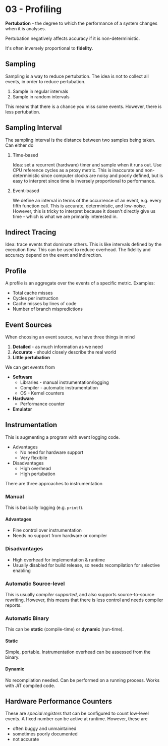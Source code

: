 # 03 - Profiling

**Pertubation** - the degree to which the performance of a system changes when it is analyses.

Pertubation negatively affects accuracy if it is non-deterministic.

It's often inversely proportional to **fidelity**.

## Sampling

Sampling is a way to reduce pertubation. The idea is not to collect all events, in order to reduce pertubation.

1. Sample in regular intervals
2. Sample in random intervals

This means that there is a chance you miss some events. However, there is less pertubation.

## Sampling Interval

The sampling interval is the distance between two samples being taken. Can either do

1. Time-based

   Idea: set a recurrent (hardware) timer and sample when it runs out. Use CPU reference cycles as a proxy metric. This is inaccurate and non-deterministic since computer clocks are noisy and poorly defined, but is easy to interpret since time is inversely proportional to performance.

2. Event-based

   We define an interval in terms of the occurrence of an event, e.g. every fifth function call. This is accurate, deterministic, and low-noise. However, this is tricky to interpret because it doesn't directly give us time - which is what we are primarily interested in.

## Indirect Tracing

Idea: trace events that dominate others. This is like intervals defined by the execution flow. This can be used to reduce overhead. The fidelity and accuracy depend on the event and indirection.

## Profile

A profile is an aggregate over the events of a specific metric. Examples:

- Total cache misses
- Cycles per instruction
- Cache misses by lines of code
- Number of branch mispredictions

## Event Sources

When choosing an event source, we have three things in mind

1. **Detailed** - as much information as we need
2. **Accurate** - should closely describe the real world
3. **Little pertubation**

We can get events from

- **Software**
  - Libraries - manual instrumentation/logging
  - Compiler - automatic instrumentation
  - OS - Kernel counters
- **Hardware**
  - Performance counter
- **Emulator**

## Instrumentation

This is augmenting a program with event logging code. 

- Advantages
  - No need for hardware support
  - Very flexibile
- Disadvantages
  - High overhead
  - High pertubation

There are three approaches to instrumentation

### Manual

This is basically logging (e.g. `printf`). 

#### Advantages

- Fine control over instrumentation
- Needs no support from hardware or compiler

### Disadvantages

- High overhead for implementation & runtime
- Usually disabled for build release, so needs recompilation for selective enabling

### Automatic Source-level

This is usually *compiler supported*, and also supports source-to-source rewriting. However, this means that there is less control and needs compiler reports.

### Automatic Binary

This can be **static** (compile-time) or **dynamic** (run-time).

#### Static

Simple, portable. Instrumentation overhead can be assessed from the binary.

#### Dynamic

No recompilation needed. Can be performed on a running process. Works with JiT compiled code.

## Hardware Performance Counters

These are *special registers* that can be configured to count low-level events. A fixed number can be active at runtime. However, these are

- often buggy and unmaintained
- sometimes poorly documented
- not accurate
